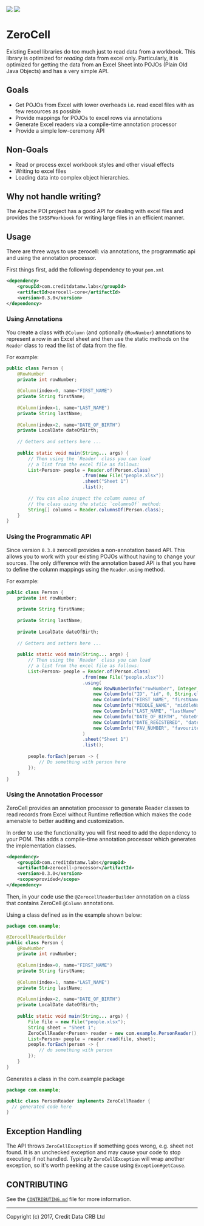 [![](https://img.shields.io/github/license/creditdatamw/zerocell.svg)](./LICENSE)
[![](https://img.shields.io/maven-central/v/com.creditdatamw.labs/zerocell-core.svg)](http://mvnrepository.com/artifact/com.creditdatamw.labs/zerocell-core)

ZeroCell
========


Existing Excel libraries do too much just to read data from a workbook.
This library is optimized for *reading* data from excel only.
Particularly, it is optimized for getting the data from an Excel Sheet
into POJOs (Plain Old Java Objects) and has a very simple API. 

## Goals 

* Get POJOs from Excel with lower overheads i.e. read excel files with 
as few resources as possible
* Provide mappings for POJOs to excel rows via annotations
* Generate Excel readers via a compile-time annotation processor
* Provide a simple low-ceremony API

## Non-Goals

* Read or process excel workbook styles and other visual effects
* Writing to excel files
* Loading data into complex object hierarchies.

## Why not handle writing?

The Apache POI project has a good API for dealing with excel files and
provides the `SXSSFWorkbook` for writing large files in an efficient manner.

## Usage

There are three ways to use zerocell: via annotations, the programmatic api and using the annotation processor.

First things first, add the following dependency to your `pom.xml`

```xml
<dependency>
    <groupId>com.creditdatamw.labs</groupId>
    <artifactId>zerocell-core</artifactId>
    <version>0.3.0</version>
</dependency>
```

### Using Annotations

You create a class with `@Column` (and optionally `@RowNumber`) 
annotations to represent a row in an Excel sheet and
then use the static methods on the `Reader` class to read the 
list of data from the file.

For example:

```java
public class Person {
    @RowNumber
    private int rowNumber;
    
    @Column(index=0, name="FIRST_NAME")
    private String firstName;
    
    @Column(index=1, name="LAST_NAME")
    private String lastName;
    
    @Column(index=2, name="DATE_OF_BIRTH")
    private LocalDate dateOfBirth;
    
    // Getters and setters here ...
    
    public static void main(String... args) {
        // Then using the `Reader` class you can load 
        // a list from the excel file as follows:
        List<Person> people = Reader.of(Person.class)
                            .from(new File("people.xlsx"))
                            .sheet("Sheet 1")
                            .list();
        
        // You can also inspect the column names of 
        // the class using the static `columnsOf` method:
        String[] columns = Reader.columnsOf(Person.class);    
    }
}
```

### Using the Programmatic API

Since version `0.3.0` zerocell provides a non-annotation based API. 
This allows you to work with your existing POJOs without having
to change your sources. The only difference with the annotation based
API is that you have to define the column mappings using the `Reader.using`
method.

For example:

```java
public class Person {
    private int rowNumber;
    
    private String firstName;
    
    private String lastName;
    
    private LocalDate dateOfBirth;
    
    // Getters and setters here ...
    
    public static void main(String... args) {
        // Then using the `Reader` class you can load 
        // a list from the excel file as follows:
        List<Person> people = Reader.of(Person.class)
                            .from(new File("people.xlsx"))                            
                            .using(
                                new RowNumberInfo("rowNumber", Integer.class),
                                new ColumnInfo("ID", "id", 0, String.class),
                                new ColumnInfo("FIRST_NAME", "firstName", 1, String.class),
                                new ColumnInfo("MIDDLE_NAME", "middleName", 2, String.class),
                                new ColumnInfo("LAST_NAME", "lastName", 3, String.class),
                                new ColumnInfo("DATE_OF_BIRTH", "dateOfBirth", 4, LocalDate.class),
                                new ColumnInfo("DATE_REGISTERED", "dateOfRegistration", 6, Date.class),
                                new ColumnInfo("FAV_NUMBER", "favouriteNumber", 5, Integer.class)
                            )
                            .sheet("Sheet 1")
                            .list();
         
        people.forEach(person -> {
            // Do something with person here    
        });    
    }
}
```

### Using the Annotation Processor

ZeroCell provides an annotation processor to generate Reader 
classes to read records from Excel without Runtime reflection 
which makes the code amenable to better auditing and customization.

In order to use the functionality you will first need to add 
the dependency to your POM. This adds a compile-time 
annotation processor which generates the implementation classes. 

```xml
<dependency>
    <groupId>com.creditdatamw.labs</groupId>
    <artifactId>zerocell-processor</artifactId>
    <version>0.3.0</version>
    <scope>provided</scope>
</dependency>
```

Then, in your code use the `@ZerocellReaderBuilder` annotation on a class
that contains ZeroCell `@Column` annotations.

Using a class defined as in the example shown below:

```java
package com.example;

@ZerocellReaderBuilder
public class Person {
    @RowNumber
    private int rowNumber;
    
    @Column(index=0, name="FIRST_NAME")
    private String firstName;
    
    @Column(index=1, name="LAST_NAME")
    private String lastName;
    
    @Column(index=2, name="DATE_OF_BIRTH")
    private LocalDate dateOfBirth;
    
    public static void main(String... args) {
        File file = new File("people.xlsx");
        String sheet = "Sheet 1";
        ZeroCellReader<Person> reader = new com.example.PersonReader();
        List<Person> people = reader.read(file, sheet);
        people.forEach(person -> {
            // do something with person
        });
    }
}
```

Generates a class in the com.example package

```java
package com.example;

public class PersonReader implements ZeroCellReader {
  // generated code here
}
```

## Exception Handling

The API throws `ZeroCellException` if something goes wrong, e.g. sheet not found. 
It is an unchecked exception and may cause your code to stop executing if not 
handled. Typically `ZeroCellException` will wrap another exception, so it's worth 
peeking at the cause using `Exception#getCause`.

## CONTRIBUTING

See the [`CONTRIBUTING.md`](CONTRIBUTING.md) file for more information.

---

Copyright (c) 2017, Credit Data CRB Ltd
